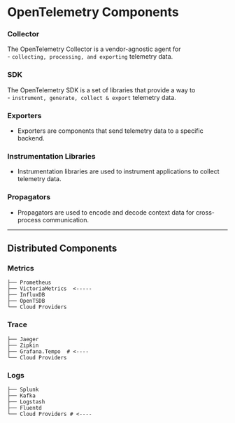 # OpenTelemetry Components

### Collector
The OpenTelemetry Collector is a vendor-agnostic agent for        
     - `collecting, processing, and exporting` telemetry data.

### SDK
The OpenTelemetry SDK is a set of libraries that provide a way to    
     - `instrument, generate, collect & export` telemetry data.

### Exporters
- Exporters are components that send telemetry data to a specific backend.

### Instrumentation Libraries
- Instrumentation libraries are used to instrument applications to collect telemetry data.

### Propagators
- Propagators are used to encode and decode context data for cross-process communication.


---

## Distributed Components

### Metrics
```
├── Prometheus
├── VictoriaMetrics  <-----
├── InfluxDB
├── OpenTSDB
└── Cloud Providers
```

### Trace
```
├── Jaeger
├── Zipkin
├── Grafana.Tempo  # <----
└── Cloud Providers
```

### Logs
```
├── Splunk
├── Kafka
├── Logstash
├── Fluentd
└── Cloud Providers # <----
```
